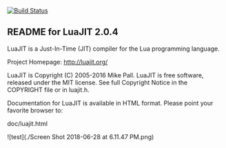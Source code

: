 [![Build Status](https://travis-ci.org/remuscl/LuaJIT.svg?branch=master)](https://travis-ci.org/remuscl/LuaJIT)

README for LuaJIT 2.0.4
-----------------------

LuaJIT is a Just-In-Time (JIT) compiler for the Lua programming language.

Project Homepage: http://luajit.org/

LuaJIT is Copyright (C) 2005-2016 Mike Pall.
LuaJIT is free software, released under the MIT license.
See full Copyright Notice in the COPYRIGHT file or in luajit.h.

Documentation for LuaJIT is available in HTML format.
Please point your favorite browser to:

 doc/luajit.html


![test](./Screen Shot 2018-06-28 at 6.11.47 PM.png)
 
